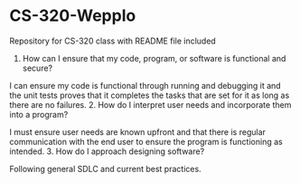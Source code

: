 # CS-320-Wepplo
Repository for CS-320 class with README file included
1. How can I ensure that my code, program, or software is functional and secure?

  I can ensure my code is functional through running and debugging it and the unit tests proves that it completes the tasks that are set for it as long as there are no failures.
2. How do I interpret user needs and incorporate them into a program?

  I must ensure user needs are known upfront and that there is regular communication with the end user to ensure the program is functioning as intended.
3. How do I approach designing software?

  Following general SDLC and current best practices.
